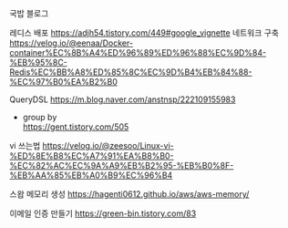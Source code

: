 국밥 블로그

레디스 배포
https://adjh54.tistory.com/449#google_vignette
네트워크 구축
https://velog.io/@eenaa/Docker-container%EC%8B%A4%ED%96%89%ED%96%88%EC%9D%84-%EB%95%8C-Redis%EC%BB%A8%ED%85%8C%EC%9D%B4%EB%84%88-%EC%97%B0%EA%B2%B0

QueryDSL
https://m.blog.naver.com/anstnsp/222109155983

  - group by  
  https://gent.tistory.com/505

vi 쓰는법
https://velog.io/@zeesoo/Linux-vi-%ED%8E%B8%EC%A7%91%EA%B8%B0-%EC%82%AC%EC%9A%A9%EB%B2%95-%EB%B0%8F-%EB%AA%85%EB%A0%B9%EC%96%B4

스왑 메모리 생성
https://hagenti0612.github.io/aws/aws-memory/

이메일 인증 만들기
https://green-bin.tistory.com/83
